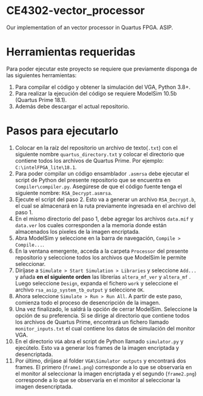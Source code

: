 # CE4302-vector_processor

Our implementation of an vector processor in Quartus FPGA. ASIP.

# Herramientas requeridas

Para poder ejecutar este proyecto se requiere que previamente disponga de las siguientes herramientas:

1. Para compilar el código y obtener la simulación del VGA, Python 3.8+.
2. Para realizar la ejecución del código se requiere ModelSim 10.5b (Quartus Prime 18.1).
3. Además debe descargar el actual repositorio.

# Pasos para ejecutarlo

1. Colocar en la raíz del repositorio un archivo de texto(`.txt`) con el siguiente nombre `quartus_directory.txt`  y colocar el directorio que contiene todos los archivos de Quartus Prime. Por ejemplo:  `C:\intelFPGA_lite\18.1`.
2. Para poder compilar un código ensamblador `.asmrsa` debe ejecutar el script de Python del presente repositorio que se encuentra en `Compiler\compiler.py`. Asegúrese de que el código fuente tenga el siguiente nombre: `RSA_Decrypt.asmrsa`.
3. Ejecute el script del paso 2. Esto va a generar un archivo `RSA_Decrypt.b`, el cual se almacenará en la ruta previamente ingresada en el archivo del paso 1.
4. En el mismo directorio del paso 1, debe agregar los archivos `data.mif` y `data.ver` los cuales corresponden a la memoria donde están almacenados los pixeles de la imagen encriptada.
5. Abra ModelSim y seleccione en la barra de navegación, `Compile > Compile...`.
6. En la ventana emergente, acceda a la carpeta `Processor` del presente repositorio y seleccione todos los archivos que ModelSim le permite seleccionar.
7. Diríjase a `Simulate > Start Simulation > Libraries` y seleccione `Add...` y añada **en el siguiente orden** las librerías `altera_mf_ver` y `altera_mf` . Luego seleccione `Design`, expanda el fichero `work` y seleccione el archivo `rsa_asip_system_tb_output` y seleccione `OK`.
8. Ahora seleccione `Simulate > Run > Run All`. A partir de este paso, comienza todo el proceso de desencripción de la imagen.
9. Una vez finalizado, le saldrá la opción de cerrar ModelSim. Seleccione la opción de su preferencia. Si se dirige al directorio que contiene todos los archivos de Quartus Prime, encontrará un fichero llamado `monitor_inputs.txt` el cual contiene los datos de simulación del monitor VGA.
10. En el directorio `VGA` abra el script de Python llamado `simulator.py` y ejecútelo. Esto va a generar los frames de la imagen encriptada y desencriptada.
11. Por último, diríjase al folder `VGA\Simulator outputs` y encontrará dos frames. El primero (`frame1.png`) corresponde a lo que se observaría en el monitor al seleccionar la imagen encriptada y el segundo (`frame2.png`) corresponde a lo que se observaría en el monitor al seleccionar la imagen desencriptada.
